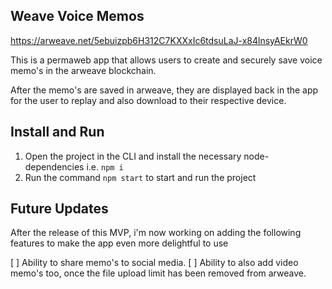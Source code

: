 ## Weave Voice Memos

https://arweave.net/5ebuizpb6H312C7KXXxIc6tdsuLaJ-x84lnsyAEkrW0

This is a permaweb app that allows users to create and securely save voice memo's in the arweave blockchain.

After the memo's are saved in arweave, they are displayed back in the app for the user to replay and also download to their respective device.

## Install and Run

1. Open the project in the CLI and install the necessary node-dependencies i.e. `npm i`
2. Run the command `npm start` to start and run the project

## Future Updates

After the release of this MVP, i'm now working on adding the following features to make the app even more delightful to use

[ ] Ability to share memo's to social media.
[ ] Ability to also add video memo's too, once the file upload limit has been removed from arweave.

